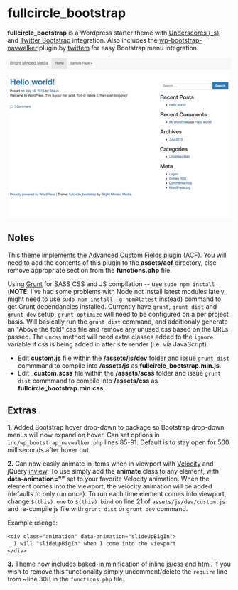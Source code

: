 # fullcircle_bootstrap
**fullcircle_bootstrap** is a Wordpress starter theme with [Underscores (_s)](http://underscores.me/) and [Twitter Bootstrap](http://getbootstrap.com/) integration. Also includes the [wp-bootstrap-navwalker](https://github.com/twittem/wp-bootstrap-navwalker) plugin by [twittem](https://github.com/twittem) for easy Bootstrap menu integration.

![Screenshot](https://raw.githubusercontent.com/sparkison/fullcircle_bootstrap/master/screenshot.jpg)

Notes
-----

This theme implements the Advanced Custom Fields plugin ([ACF](http://www.advancedcustomfields.com/)). You will need to add the contents of this plugin to the **assets/acf** directory, else remove appropriate section from the **functions.php** file.

Using [Grunt](http://gruntjs.com/installing-grunt) for SASS CSS and JS compilation -- use `sudo npm install` (**NOTE**: I've had some problems with Node not install latest modules lately, might need to use `sudo npm install -g npm@latest` instead) command to get Grunt dependancies installed. Currently have `grunt`, `grunt dist` and `grunt dev` setup. `grunt optimize` will need to be configured on a per project basis. Will basically run the `grunt dist` command, and additionaly generate an "Above the fold" css file and remove any unused css based on the URLs passed. The `uncss` method will need extra classes added to the `ignore` variable if css is being added in after site render (i.e. via JavaScript).

- Edit **custom.js** file within the **/assets/js/dev** folder and issue `grunt dist` commmand to compile into **/assets/js** as **fullcircle_bootstrap.min.js**. 
- Edit **_custom.scss** file within the **/assets/scss** folder and issue `grunt dist` commmand to compile into **/assets/css** as **fullcircle_bootstrap.min.css**.

Extras
-----
**1.** Added Bootstrap hover drop-down to package so Bootstrap drop-down menus will now expand on hover. Can set options in `inc/wp_bootstrap_navwalker.php` lines 85-91. Default is to stay open for 500 milliseconds after hover out.

**2.** Can now easily animate in items when in viewport with [Velocity](https://github.com/julianshapiro/velocity) and jQuery [inview](https://github.com/protonet/jquery.inview). To use simply add the **animate** class to any element, with **data-animation=""** set to your favorite Velocity animation. When the element comes into the viewport, the velocity animation will be added (defaults to only run once). To run each time element comes into viewport, change `$(this).one` to `$(this).bind` on line 21 of `assets/js/dev/custom.js` and re-compile js file with `grunt dist` or `grunt dev` command. 

Example useage: 
```
<div class="animation" data-animation="slideUpBigIn">
  I will "slideUpBigIn" when I come into the viewport
</div>
```

**3.** Theme now includes baked-in minification of inline js/css and html. If you wish to remove this functionality simply uncomment/delete the `require` line from ~line 308 in the `functions.php` file.
